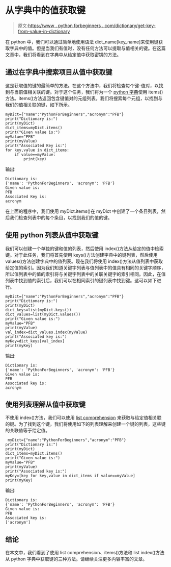 # 从字典中的值获取键

> 原文:[https://www . python forbeginners . com/dictionary/get-key-from-value-in-dictionary](https://www.pythonforbeginners.com/dictionary/get-key-from-value-in-dictionary)

在 python 中，我们可以通过简单地使用语法 dict_name[key_name]来使用键获取字典中的值。但是当我们有值时，没有任何方法可以提取与值相关的键。在这篇文章中，我们将看到在字典中从给定值中获取密钥的方法。

## 通过在字典中搜索项目从值中获取键

这是获取值的键的最简单的方法。在这个方法中，我们将检查每个键-值对，以找到与当前值相关联的键。对于这个任务，我们将为一个 [python 字典](https://www.pythonforbeginners.com/dictionary/how-to-use-dictionaries-in-python/)使用 items()方法。items()方法返回包含键值对的元组列表。我们将搜索每个元组，以找到与我们的值相关联的键，如下所示。

```
myDict={"name":"PythonForBeginners","acronym":"PFB"}
print("Dictionary is:")
print(myDict)
dict_items=myDict.items()
print("Given value is:")
myValue="PFB"
print(myValue)
print("Associated Key is:")
for key,value in dict_items:
    if value==myValue:
        print(key)
```

输出:

```
Dictionary is:
{'name': 'PythonForBeginners', 'acronym': 'PFB'}
Given value is:
PFB
Associated Key is:
acronym
```

在上面的程序中，我们使用 myDict.items()在 myDict 中创建了一个条目列表，然后我们检查列表中的每个条目，以找到我们的值的键。

## 使用 python 列表从值中获取键

我们可以创建一个单独的键和值的列表，然后使用 index()方法从给定的值中检索键。对于此任务，我们将首先使用 keys()方法创建字典中的键列表，然后使用 values()方法创建字典中的值列表。现在我们将使用 index()方法从值列表中获取给定值的索引。因为我们知道关键字列表与值列表中的值具有相同的关键字顺序，所以值列表中的值的索引将与关键字列表中的关联关键字的索引相同。因此，在值列表中找到值的索引后，我们可以在相同索引的键列表中找到键。这可以如下进行。

```
myDict={"name":"PythonForBeginners","acronym":"PFB"}
print("Dictionary is:")
print(myDict)
dict_keys=list(myDict.keys())
dict_values=list(myDict.values())
print("Given value is:")
myValue="PFB"
print(myValue)
val_index=dict_values.index(myValue)
print("Associated key is:")
myKey=dict_keys[val_index]
print(myKey)
```

输出:

```
Dictionary is:
{'name': 'PythonForBeginners', 'acronym': 'PFB'}
Given value is:
PFB
Associated key is:
acronym
```

## 使用列表理解从值中获取键

不使用 index()方法，我们可以使用 [list comprehension](https://www.pythonforbeginners.com/basics/list-comprehensions-in-python) 来获取与给定值相关联的键。为了找到这个键，我们将使用如下的列表理解来创建一个键的列表，这些键的关联值等于给定值。

```
 myDict={"name":"PythonForBeginners","acronym":"PFB"}
print("Dictionary is:")
print(myDict)
dict_items=myDict.items()
print("Given value is:")
myValue="PFB"
print(myValue)
print("Associated key is:")
myKey=[key for key,value in dict_items if value==myValue]
print(myKey)
```

输出:

```
Dictionary is:
{'name': 'PythonForBeginners', 'acronym': 'PFB'}
Given value is:
PFB
Associated key is:
['acronym']
```

## 结论

在本文中，我们看到了使用 list comprehension、items()方法和 list index()方法从 python 字典中获取键的三种方法。请继续关注更多内容丰富的文章。